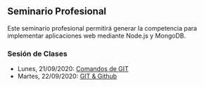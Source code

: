## Seminario Profesional

Este seminario profesional permitirá generar la competencia para implementar aplicaciones web mediante Node.js y MongoDB.

### Sesión de Clases

- Lunes, 21/09/2020: [Comandos de GIT](https://www.youtube.com/watch?v=tIicUjAI_Hk)
- Martes, 22/09/2020: [GIT & Github]()

